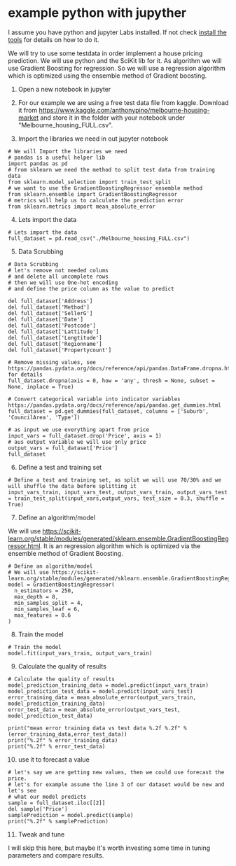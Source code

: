 # example python with jupyther

I assume you have python and jupyter Labs installed.
If not check [install the tools](./../installTools.md) for details on how to do it.

We will try to use some testdata in order implement a house pricing prediction.
We will use python and the SciKit lib for it. As algorithm we will use Gradient Boosting for regression. So we will use a regression algorithm which is optimized using the ensemble method of Gradient boosting.

1. Open a new notebook in jupyter

2. For our example we are using a free test data file from kaggle.
Download it from https://www.kaggle.com/anthonypino/melbourne-housing-market
and store it in the folder with your notebook under "Melbourne_housing_FULL.csv".

3. Import the libraries we need in out jupyter notebook

```
# We will Import the libraries we need
# pandas is a useful helper lib
import pandas as pd
# from sklearn we need the method to split test data from training data
from sklearn.model_selection import train_test_split
# we want to use the GradientBoostingRegressor ensemble method
from sklearn.ensemble import GradientBoostingRegressor
# metrics will help us to calculate the prediction error
from sklearn.metrics import mean_absolute_error
```

4. Lets import the data

```
# Lets import the data
full_dataset = pd.read_csv("./Melbourne_housing_FULL.csv")
```

5. Data Scrubbing

```
# Data Scrubbing
# let's remove not needed colums
# and delete all uncomplete rows
# then we will use One-hot encoding
# and define the price column as the value to predict

del full_dataset['Address']
del full_dataset['Method']
del full_dataset['SellerG']
del full_dataset['Date']
del full_dataset['Postcode']
del full_dataset['Lattitude']
del full_dataset['Longtitude']
del full_dataset['Regionname']
del full_dataset['Propertycount']

# Remove missing values, see https://pandas.pydata.org/docs/reference/api/pandas.DataFrame.dropna.html for details
full_dataset.dropna(axis = 0, how = 'any', thresh = None, subset = None, inplace = True)

# Convert categorical variable into indicator variables https://pandas.pydata.org/docs/reference/api/pandas.get_dummies.html
full_dataset = pd.get_dummies(full_dataset, columns = ['Suburb', 'CouncilArea', 'Type'])

# as input we use everything apart from price
input_vars = full_dataset.drop('Price', axis = 1)
# aus output variable we will use only price
output_vars = full_dataset['Price']
full_dataset
```

6. Define a test and training set

```
# Define a test and training set, as split we will use 70/30% and we will shuffle the data before splitting it
input_vars_train, input_vars_test, output_vars_train, output_vars_test = train_test_split(input_vars,output_vars, test_size = 0.3, shuffle = True)
```

7. Define an algorithm/model

We will use https://scikit-learn.org/stable/modules/generated/sklearn.ensemble.GradientBoostingRegressor.html. It is an regression algorithm which is optimized via the ensemble method of Gradient Boosting.

```
# Define an algorithm/model
# We will use https://scikit-learn.org/stable/modules/generated/sklearn.ensemble.GradientBoostingRegressor.html
model = GradientBoostingRegressor(
  n_estimators = 250,
  max_depth = 8,
  min_samples_split = 4,
  min_samples_leaf = 6,
  max_features = 0.6
)
```

8. Train the model

```
# Train the model
model.fit(input_vars_train, output_vars_train)
```

9. Calculate the quality of results

```
# Calculate the quality of results
model_prediction_training_data = model.predict(input_vars_train)
model_prediction_test_data = model.predict(input_vars_test)
error_training_data = mean_absolute_error(output_vars_train, model_prediction_training_data)
error_test_data = mean_absolute_error(output_vars_test, model_prediction_test_data)

print("mean error training data vs test data %.2f %.2f" % (error_training_data,error_test_data))
print("%.2f" % error_training_data)
print("%.2f" % error_test_data)
```

10. use it to forecast a value

```
# let's say we are getting new values, then we could use forecast the price.
# let's for example assume the line 3 of our dataset would be new and let's see
# what our model predicts
sample = full_dataset.iloc[[2]]
del sample['Price']
samplePrediction = model.predict(sample)
print("%.2f" % samplePrediction)
```

11. Tweak and tune

I will skip this here, but maybe it's worth investing some time in tuning parameters and compare results.
